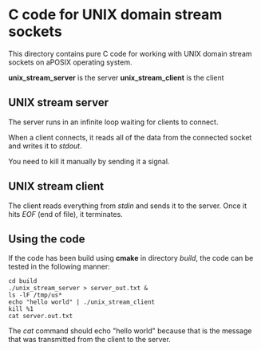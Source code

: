 C code for UNIX domain stream sockets
==============================
This directory contains pure C code for working with UNIX domain stream sockets
on aPOSIX operating system.

**unix_stream_server** is the server
**unix_stream_client** is the client


UNIX stream server
------------------
The server runs in an infinite loop waiting for clients to connect.

When a client connects, it reads all of the data from the connected socket and
writes it to *stdout*.

You need to kill it manually by sending it a signal.


UNIX stream client
------------------
The client reads everything from *stdin* and sends it to the server.  Once it hits
*EOF* (end of file), it terminates.


Using the code
--------------
If the code has been build using **cmake** in directory *build*, the code can be
tested in the following manner:

    cd build
    ./unix_stream_server > server_out.txt &
    ls -lF /tmp/us*
    echo "hello world" | ./unix_stream_client 
    kill %1
    cat server.out.txt

The *cat* command should echo "hello world" because that is the message that was
transmitted from the client to the server.
